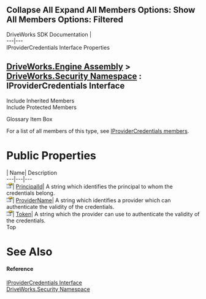 Collapse All Expand All Members Options: Show All  Members Options: Filtered   
---  
DriveWorks SDK Documentation  |   
---|---  
IProviderCredentials Interface Properties   
  
[DriveWorks.Engine Assembly](topic2156.md) > [DriveWorks.Security Namespace](topic10574.md) : IProviderCredentials Interface  
---  
  
Include Inherited Members    
Include Protected Members    


Glossary Item Box

For a list of all members of this type, see [IProviderCredentials members](topic10589.md).

# Public Properties

| Name| Description  
---|---|---  
![ Property](dotnetimages/Property.gif)| [PrincipalId](topic10594.md)| A string which identifies the principal to whom the credentials belong.   
![ Property](dotnetimages/Property.gif)| [ProviderName](topic10595.md)| A string which identifies a provider which can authenticate the validity of the credentials.   
![ Property](dotnetimages/Property.gif)| [Token](topic10596.md)| A string which the provider can use to authenticate the validity of the credentials.   
Top

# See Also

#### Reference

[IProviderCredentials Interface](topic10588.md)   
[DriveWorks.Security Namespace](topic10574.md)


